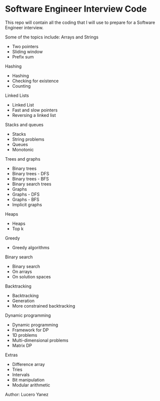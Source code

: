 # Software Engineer Interview Code
This repo will contain all the coding that I will use to prepare for a Software Engineer interview.

Some of the topics include:
Arrays and Strings
* Two pointers
* Sliding window
* Prefix sum

Hashing
* Hashing
* Checking for existence
* Counting

Linked Lists
* Linked List
* Fast and slow pointers
* Reversing a linked list

Stacks and queues
* Stacks
* String problems
* Queues
* Monotonic

Trees and graphs
* Binary trees
* Binary trees - DFS
* Binary trees - BFS
* Binary search trees
* Graphs
* Graphs - DFS
* Graphs - BFS
* Implicit graphs

Heaps
* Heaps
* Top k

Greedy
* Greedy algorithms

Binary search
* Binary search
* On arrays
* On solution spaces

Backtracking
* Backtracking
* Generation
* More constrained backtracking

Dynamic programming
* Dynamic programming
* Framework for DP
* 1D problems
* Multi-dimensional problems
* Matrix DP

Extras
* Difference array
* Tries
* Intervals
* Bit manipulation
* Modular arithmetic


Author: Lucero Yanez
